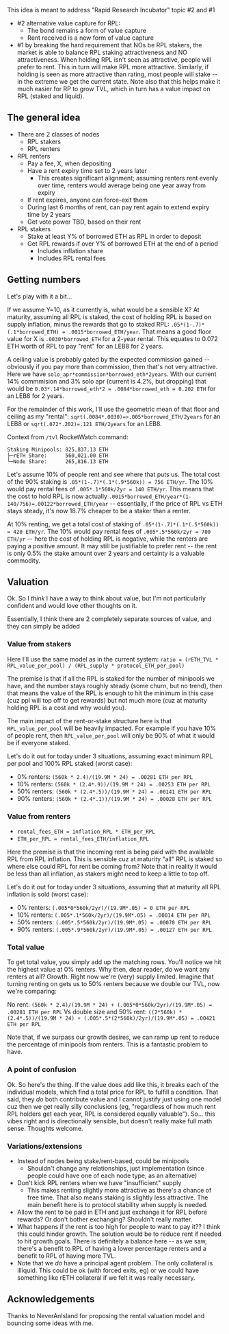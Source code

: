 This idea is meant to address "Rapid Research Incubator" topic #2 and #1
  - #2 alternative value capture for RPL:
    - The bond remains a form of value capture
    - Rent received is a new form of value capture
  - #1 by breaking the hard requirement that NOs be RPL stakers, the market is able to balance RPL staking attractiveness and NO attractiveness. When holding RPL isn't seen as attractive, people will prefer to rent. This in turn will make RPL more attractive. Similarly, if holding is seen as more attractive than rating, most people will stake -- in the extreme we get the current state. Note also that this helps make it much easier for RP to grow TVL, which in turn has a value impact on RPL (staked and liquid).

## The general idea 
- There are 2 classes of nodes
  - RPL stakers
  - RPL renters
- RPL renters
  - Pay a fee, X, when depositing
  - Have a rent expiry time set to 2 years later
    - This creates significant alignment; assuming renters rent evenly over time, renters would average being one year away from expiry 
  - If rent expires, anyone can force-exit them
  - During last 6 months of rent, can pay rent again to extend expiry time by 2 years
  - Get vote power TBD, based on their rent
- RPL stakers
  - Stake at least Y% of borrowed ETH as RPL in order to deposit
  - Get RPL rewards if over Y% of borrowed ETH at the end of a period
    - Includes inflation share
    - Includes RPL rental fees

## Getting numbers
Let's play with it a bit...

If we assume Y=10, as it currently is, what would be a sensible X?
At maturity, assuming all RPL is staked, the cost of holding RPL is based on supply inflation, minus the rewards that go to staked RPL: `.05*(1-.7)*(.1*borrowed_ETH) = .0015*borrowed_ETH/year`.
That means a good floor value for X is `.0030*borrowed_ETH` for a 2-year rental.
This equates to 0.072 ETH worth of RPL to pay "rent" for an LEB8 for 2 years.

A ceiling value is probably gated by the expected commission gained -- obviously if you pay more than commission, then that's not very attractive. Here we have `solo_apr*commission*borrowed_eth*2years`. With our current 14% commmision and 3% solo apr (current is 4.2%, but dropping) that would be `0.03*.14*borrowed_eth*2 = .0084*borrowed_eth = 0.202 ETH` for an LEB8 for 2 years.

For the remainder of this work, I'll use the geometric mean of that floor and ceiling as my "rental": 
`sqrt(.0084*.0030)=>.005*borrowed_ETH/2years` for an LEB8 or `sqrt(.072*.202)=.121 ETH/2years` for an LEB8.

Context from `/tvl` RocketWatch command:
```
Staking Minipools: 825,837.13 ETH
├─rETH Share:      560,021.00 ETH
└─Node Share:      265,816.13 ETH
```
Let's assume 10% of people rent and see where that puts us. The total cost of the 90% staking is `.05*(1-.7)*(.1*(.9*560k)) = 756 ETH/yr`. The 10% would pay rental fees of `.005*.1*560k/2yr = 140 ETH/yr`. This means that the cost to hold RPL is now actually `.0015*borrowed_ETH/year*(1-140/756)=.00122*borrowed_ETH/year` -- essentially, if the price of RPL vs ETH stays steady, it's now 18.7% cheaper to be a staker than a renter. 

At 10% renting, we get a total cost of staking of `.05*(1-.7)*(.1*(.5*560k)) = 420 ETH/yr`. The 10% would pay rental fees of `.005*.5*560k/2yr = 700 ETH/yr` -- here the cost of holding RPL is negative, while the renters are paying a positive amount. It may still be justifiable to prefer rent -- the rent is only 0.5% the stake amount over 2 years and certainty is a valuable commodity.

## Valuation
Ok. So I _think_ I have a way to think about value, but I'm not particularly confident and would love other thoughts on it.

Essentially, I think there are 2 completely separate sources of value, and they can simply be added

### Value from stakers
Here I'll use the same model as in the current system:
`ratio = (rETH_TVL * RPL_value_per_pool) / (RPL_supply * protocol_ETH_per_pool)`

The premise is that if all the RPL is staked for the number of minipools we have, and the number stays roughly steady (some churn, but no trend), then that means the value of the RPL is enough to hit the minimum in this case (cuz ppl will top off to get rewards) but not much more (cuz at maturity holding RPL is a cost and why would you).

The main impact of the rent-or-stake structure here is that `RPL_value_per_pool` will be heavily impacted. For example if you have 10% of people rent, then `RPL_value_per_pool` will only be 90% of what it would be if everyone staked.

Let's do it out for today under 3 situations, assuming exact minimum RPL per pool and 100% RPL staked (worst case):
- 0% renters: `(560k * 2.4)/(19.9M * 24) = .00281 ETH per RPL`
- 10% renters: `(560k * (2.4*.9))/(19.9M * 24) = .00253 ETH per RPL`
- 50% renters: `(560k * (2.4*.5))/(19.9M * 24) = .00141 ETH per RPL`
- 90% renters: `(560k * (2.4*.1))/(19.9M * 24) = .00028 ETH per RPL`

### Value from renters
- `rental_fees_ETH = inflation_RPL * ETH_per_RPL`
- `ETH_per_RPL = rental_fees_ETH/inflation_RPL`

Here the premise is that the incoming rent is being paid with the available RPL from RPL inflation. This is sensible cuz at maturity "all" RPL is staked so where else could RPL for rent be coming from? Note that in reality it would be less than all inflation, as stakers might need to keep a little to top off.

Let's do it out for today under 3 situations, assuming that at maturity all RPL inflation is sold (worst case):
- 0% renters: `(.005*0*560k/2yr)/(19.9M*.05) = 0 ETH per RPL`
- 10% renters: `(.005*.1*560k/2yr)/(19.9M*.05) = .00014 ETH per RPL`
- 50% renters: `(.005*.5*560k/2yr)/(19.9M*.05) = .00070 ETH per RPL`
- 90% renters: `(.005*.9*560k/2yr)/(19.9M*.05) = .00127 ETH per RPL`

### Total value
To get total value, you simply add up the matching rows. You'll notice we hit the highest value at 0% renters. Why then, dear reader, do we want any renters at all? Growth. Right now we're (very) supply limited. Imagine that turning renting on gets us to 50% renters because we double our TVL, now we're comparing:

No rent: `(560k * 2.4)/(19.9M * 24) + (.005*0*560k/2yr)/(19.9M*.05) = .00281 ETH per RPL`
Vs double size and 50% rent: `((2*560k) * (2.4*.5))/(19.9M * 24) + (.005*.5*(2*560k)/2yr)/(19.9M*.05) = .00421 ETH per RPL`

Note that, if we surpass our growth desires, we can ramp up rent to reduce the percentage of minipools from renters. This is a fantastic problem to have.

### A point of confusion
Ok. So here's the thing. If the value does add like this, it breaks each of the individual models, which find a total price for RPL to fulfill a condition. That said, they _do_ both contribute value and I cannot justify just using one model cuz then we get really silly conclusions (eg, "regardless of how much rent RPL holders get each year, RPL is considered equally valuable"). So... this vibes right and is directionally sensible, but doesn't really make full math sense. Thoughts welcome.

### Variations/extensions
- Instead of nodes being stake/rent-based, could be minipools
  - Shouldn't change any relationships, just implementation (since people could have one of each node type, as an alternative)
- Don't kick RPL renters when we have "insufficient" supply
  - This makes renting slightly more attractive as there's a chance of free time. That also means staking is slightly less attractive. The main benefit here is to protocol stability when supply is needed. 
- Allow the rent to be paid in ETH and just exchange it for RPL before rewards? Or don't bother exchanging? Shouldn't really matter.
- What happens if the rent is too high for people to want to pay it?? I think this could hinder growth. The solution would be to reduce rent if needed to hit growth goals. There is definitely a balance here -- as we saw, there's a benefit to RPL of having a lower percentage renters and a benefit to RPL of having more TVL. 
- Note that we _do_ have a principal agent problem. The only collateral is illiquid. This could be ok (with forced exits, eg) or we could have something like rETH collateral if we felt it was really necessary.

## Acknowledgements
Thanks to NeverAnIsland for proposing the rental valuation model and bouncing some ideas with me. 